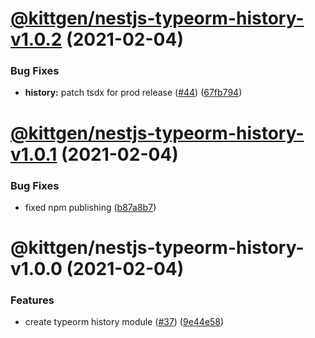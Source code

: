 # [@kittgen/nestjs-typeorm-history-v1.0.2](https://github.com/kittgen/kittgen-nestjs/compare/nestjs-typeorm-history-v1.0.1...nestjs-typeorm-history-v1.0.2) (2021-02-04)


### Bug Fixes

* **history:** patch tsdx for prod release ([#44](https://github.com/kittgen/kittgen-nestjs/issues/44)) ([67fb794](https://github.com/kittgen/kittgen-nestjs/commit/67fb7944a96b90dfc9a4cfd2d0c46e5fd8b958f0))

# [@kittgen/nestjs-typeorm-history-v1.0.1](https://github.com/kittgen/kittgen-nestjs/compare/nestjs-typeorm-history-v1.0.0...nestjs-typeorm-history-v1.0.1) (2021-02-04)


### Bug Fixes

* fixed npm publishing ([b87a8b7](https://github.com/kittgen/kittgen-nestjs/commit/b87a8b793b9fed92cc451be8e104498850c8e050))

# @kittgen/nestjs-typeorm-history-v1.0.0 (2021-02-04)


### Features

* create typeorm history module  ([#37](https://github.com/kittgen/kittgen-nestjs/issues/37)) ([9e44e58](https://github.com/kittgen/kittgen-nestjs/commit/9e44e58574df1f1e295da37b5dc46c203ae08b47))
